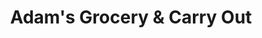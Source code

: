 ---
title: "Adam's Grocery & Carry Out"
url: /lesage/adams-grocery-and-carry-out/
shop: convenience
---